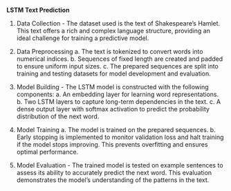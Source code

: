 **LSTM Text Prediction**
1. Data Collection - The dataset used is the text of Shakespeare’s Hamlet. This text offers a rich and complex language structure, providing an ideal challenge for training a predictive model.

2. Data Preprocessing
    a. The text is tokenized to convert words into numerical indices.
    b. Sequences of fixed length are created and padded to ensure uniform input sizes.
    c. The prepared sequences are split into training and testing datasets for model development and evaluation.

3. Model Building - The LSTM model is constructed with the following components:
    a. An embedding layer for learning word representations.
    b. Two LSTM layers to capture long-term dependencies in the text.
    c. A dense output layer with softmax activation to predict the probability distribution of the next word.

4. Model Training
    a. The model is trained on the prepared sequences.
    b. Early stopping is implemented to monitor validation loss and halt training if the model stops improving. This prevents overfitting and ensures optimal performance.

5. Model Evaluation - The trained model is tested on example sentences to assess its ability to accurately predict the next word. This evaluation demonstrates the model’s understanding of the patterns in the text.
